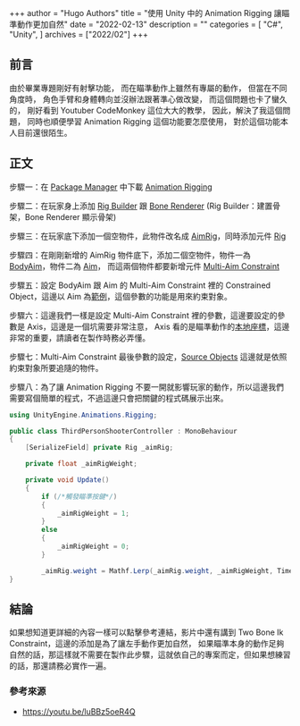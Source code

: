 +++
author = "Hugo Authors"
title = "使用 Unity 中的 Animation Rigging 讓瞄準動作更加自然"
date = "2022-02-13"
description = ""
categories = [
    "C#",
    "Unity",
]
archives = ["2022/02"]
+++

## 前言
由於畢業專題剛好有射擊功能，
而在瞄準動作上雖然有專屬的動作，
但當在不同角度時，
角色手臂和身體轉向並沒辦法跟著準心做改變，
而這個問題也卡了蠻久的，
剛好看到 Youtuber CodeMonkey 這位大大的教學，
因此，解決了我這個問題，
同時也順便學習 Animation Rigging 這個功能要怎麼使用，
對於這個功能本人目前還很陌生。

## 正文
步驟一：在 [Package Manager](https://i.imgur.com/MIaMUbY.png) 中下載 [Animation Rigging](https://i.imgur.com/11Bs9WI.png)

步驟二：在玩家身上添加 [Rig Builder](https://i.imgur.com/d3RkY1O.png) 跟 [Bone Renderer](https://i.imgur.com/NUePbQk.png) (Rig Builder：建置骨架，Bone Renderer 顯示骨架)

步驟三：在玩家底下添加一個空物件，此物件改名成 [AimRig](https://i.imgur.com/cGf1Zlz.png)，同時添加元件 [Rig](https://i.imgur.com/rvLggcL.png)

步驟四：在剛剛新增的 AimRig 物件底下，添加二個空物件，物件一為 [BodyAim](https://i.imgur.com/aRrTXLb.png)，物件二為 [Aim](https://i.imgur.com/tAQCNqc.png)，
而這兩個物件都要新增元件 [Multi-Aim Constraint](https://i.imgur.com/7FZVGgo.png)

步驟五：設定 BodyAim 跟 Aim 的 Multi-Aim Constraint 裡的 Constrained Object，這邊以 Aim 為[範例](https://i.imgur.com/pCUt8eE.png)，這個參數的功能是用來約束對象。

步驟六：這邊我們一樣是設定 Multi-Aim Constraint 裡的參數，這邊要設定的參數是 Axis，這邊是一個坑需要非常注意， Axis 看的是瞄準動作的[本地座標](https://i.imgur.com/pn1wYPX.png)，這邊非常的重要，請讀者在製作時務必弄懂。

步驟七：Multi-Aim Constraint 最後參數的設定，[Source Objects](https://i.imgur.com/bbr3grv.png) 這邊就是依照約束對象所要追隨的物件。

步驟八：為了讓 Animation Rigging 不要一開就影響玩家的動作，所以這邊我們需要寫個簡單的程式，不過這邊只會把關鍵的程式碼展示出來。

``` C#
using UnityEngine.Animations.Rigging;

public class ThirdPersonShooterController : MonoBehaviour
{
    [SerializeField] private Rig _aimRig;

    private float _aimRigWeight;

    private void Update()
    {
        if (/*觸發瞄準按鍵*/)
        {
            _aimRigWeight = 1;
        }
        else
        {
            _aimRigWeight = 0;
        }

        _aimRig.weight = Mathf.Lerp(_aimRig.weight, _aimRigWeight, Time.deltaTime * 100f);
}
```

## 結論
如果想知道更詳細的內容一樣可以點擊參考連結，影片中還有講到 Two Bone Ik Constraint，這邊的添加是為了讓左手動作更加自然，
如果瞄準本身的動作足夠自然的話，那這樣就不需要在製作此步驟，這就依自己的專案而定，但如果想練習的話，那還請務必實作一遍。

### 參考來源
- https://youtu.be/luBBz5oeR4Q